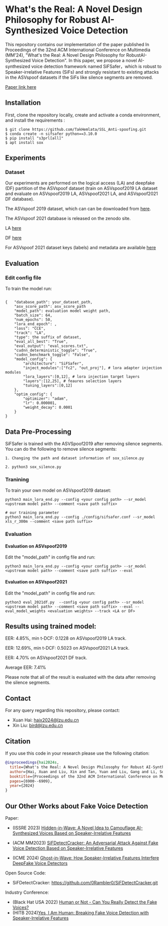 # What's the Real: A Novel Design Philosophy for Robust AI-Synthesized Voice Detection

This repository contains our implementation of the paper published In Proceedings of the 32nd ACM International Conference on Multimedia (MM'24), "What's the Real: A Novel Design Philosophy for RobustAI-Synthesized Voice Detection".  In this paper, we propose a novel AI-synthesized voice detection framework named SiFSafer，which is robust to Speaker-irrelative Features (SiFs) and strongly resistant to existing attacks in the ASVspoof datasets  if the SiFs like silence segments are removed.

[Paper link here](https://doi.org/10.1145/3664647.3681100)

## Installation

First, clone the repository locally, create and activate a conda environment, and install the requirements :

```
$ git clone https://github.com/TakHemlata/SSL_Anti-spoofing.git
$ conda create -n sifsafer python==3.10.0
$ pip install "s3prl[all]"
$ apt install sox
```

## Experiments

### Dataset

Our experiments are performed on the logical access (LA) and deepfake (DF) partition of the ASVspoof  dataset (train on ASVspoof2019 LA dataset and evaluate on ASVspoof2019 LA, ASVspoof2021 LA, and ASVspoof2021 DF database).

The ASVspoof 2019 dataset, which can can be downloaded from [here](https://datashare.is.ed.ac.uk/handle/10283/3336).

The ASVspoof 2021 database is released on the zenodo site.

LA [here](https://zenodo.org/record/4837263#.YnDIinYzZhE)

DF [here](https://zenodo.org/record/4835108#.YnDIb3YzZhE)

For ASVspoof 2021 dataset keys (labels) and metadata are available [here](https://www.asvspoof.org/index2021.html)

## Evaluation

### Edit config file

To train the model run:

```

{   "database_path": your_dataset_path,
    "asv_score_path": asv_score_path
    "model_path": evaluation model weight path,
    "batch_size": 64,
    "num_epochs": 50,
    "lora_end_epoch": ,
    "loss": "CCE",
    "track": "LA",
    "type": the suffix of dataset,
    "eval_all_best": "True",
    "eval_output": "eval_scores.txt",
    "cudnn_deterministic_toggle": "True",
    "cudnn_benchmark_toggle": "False",
    "model_config": {
        "architecture": "SiFSafer",
        "inject_modules":["fc2", "out_proj"], # lora adapter injection modules
        "lora_layers":[0,12], # lora injection target layers
        "layers":[12,25], # feaures selection layers
        "tuning_layers":[0,12]
    },
    "optim_config": {
        "optimizer": "adam", 
        "lr": 0.000001,
        "weight_decay": 0.0001
    }
}
```

## Data Pre-Processing

SiFSafer is trained with the ASVSpoof2019 after removing silence segments. You can do the following to remove silence segments: 

```
1. Changing the path and dataset information of sox_silence.py

2. python3 sox_silence.py
```



### Tranining

To train your own model on ASVspoof2019 dataset:

```
python3 main_lora_end.py --config <your config path> --sr_model <upstream model path> --comment <save path suffix>

# our training parameter
python3 main_lora_end.py --config ./config/sifsafer.conf --sr_model xls_r_300m --comment <save path suffix>
```

### Evaluation

#### Evaluation on ASVspoof2019

Edit the "model_path" in config file and run:

```
python3 main_lora_end.py --config <your config path> --sr_model <upstream model path> --comment <save path suffix> --eval
```

#### Evaluation on ASVspoof2021

Edit the "model_path" in config file and run:

```
python3 eval_2021df.py  --config <your config path> --sr_model <upstream model path> --comment <save path suffix> --eval --eval_model_weights <evaluation weights> --track <LA or DF>
```

## Results using trained model:

EER: 4.85%, min t-DCF: 0.1228  on ASVspoof2019 LA  track.

EER: 12.69%, min t-DCF: 0.5023 on ASVspoof2021 LA track.

EER: 4.70% on ASVspoof2021 DF track.

Average EER: 7.41%

Please note that all of the result is evaluated with the data after removing the silence segments. 

## Contact

For any query regarding this repository, please contact:

* Xuan Hai: haix2024@lzu.edu.cn
* Xin Liu: bird@lzu.edu.cn

## Citation

If you use this code in your research please use the following citation:

```bibtex
@inproceedings{hai2024s,
  title={What's the Real: A Novel Design Philosophy for Robust AI-Synthesized Voice Detection},
  author={Hai, Xuan and Liu, Xin and Tan, Yuan and Liu, Gang and Li, Song and Niu, Weina and Zhou, Rui and Zhou, Xiaokang},
  booktitle={Proceedings of the 32nd ACM International Conference on Multimedia},
  pages={6900--6909},
  year={2024}
}
```

## Our Other Works about Fake Voice Detection

Paper:
*  (ISSRE 2023) [Hidden-in-Wave: A Novel Idea to Camouflage AI-Synthesized Voices Based on Speaker-Irrelative Features](https://ieeexplore.ieee.org/abstract/document/10301243/)

* (ACM MM2023) [SiFDetectCracker: An Adversarial Attack Against Fake Voice Detection Based on Speaker-Irrelative Features](https://dl.acm.org/doi/abs/10.1145/3581783.3613841)

* (ICME 2024) [Ghost-in-Wave: How Speaker-Irrelative Features Interfere DeepFake Voice Detectors](https://ieeexplore.ieee.org/abstract/document/10688273/)


Open Source Code:

* SiFDetectCracker: https://github.com/0Rambler0/SiFDetectCracker.git

Industry Conference:

* (Black Hat USA 2022) [Human or Not - Can You Really Detect the Fake Voices?](https://www.researchgate.net/publication/362727059_Human_or_Not_Can_You_Really_Detect_the_Fake_Voices) 
* (HITB 2024)[Yes, I Am Human: Breaking Fake Voice Detection with Speaker-lrrelative Features]( https://conference.hitb.org/hitbsecconf2024bkk/commsec-track/)


